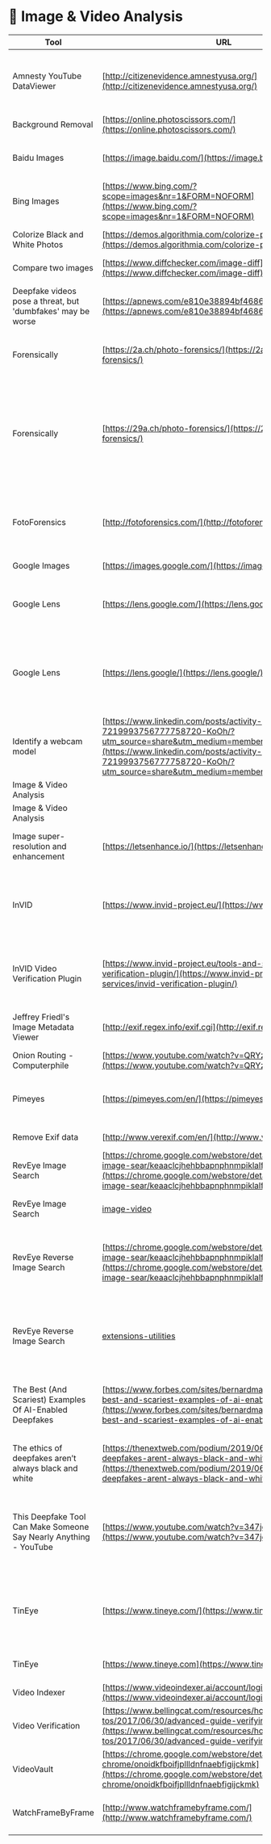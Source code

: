 # 📸 Image & Video Analysis

| Tool | URL | Description |
|------|-----|-------------|
| Amnesty YouTube DataViewer | [http://citizenevidence.amnestyusa.org/](http://citizenevidence.amnestyusa.org/) | Extracts metadata and thumbnails from YouTube videos for verification. |
| Background Removal | [https://online.photoscissors.com/](https://online.photoscissors.com/) | Background Removal |
| Baidu Images | [https://image.baidu.com/](https://image.baidu.com/) | Chinese reverse image search engine. |
| Bing Images | [https://www.bing.com/?scope=images&nr=1&FORM=NOFORM](https://www.bing.com/?scope=images&nr=1&FORM=NOFORM) | Reverse image search from Microsoft. |
| Colorize Black and White Photos | [https://demos.algorithmia.com/colorize-photos](https://demos.algorithmia.com/colorize-photos) | Colorize Black and White Photos |
| Compare two images | [https://www.diffchecker.com/image-diff](https://www.diffchecker.com/image-diff) | Compare two images |
| Deepfake videos pose a threat, but 'dumbfakes' may be worse | [https://apnews.com/e810e38894bf4686ad9d0839b6cef93d](https://apnews.com/e810e38894bf4686ad9d0839b6cef93d) | Deepfake videos pose a threat, but 'dumbfakes' may be worse |
| Forensically | [https://2a.ch/photo-forensics/](https://2a.ch/photo-forensics/) | A set of free tools for digital image forensics. |
| Forensically | [https://29a.ch/photo-forensics/](https://29a.ch/photo-forensics/) | A set of tools for digital image forensics, including error level analysis, metadata extraction, and noise analysis. |
| FotoForensics | [http://fotoforensics.com/](http://fotoforensics.com/) | Provides Error Level Analysis (ELA) to detect image manipulation. |
| Google Images | [https://images.google.com/](https://images.google.com/) | Reverse image search. |
| Google Lens | [https://lens.google.com/](https://lens.google.com/) | Uses AI to identify objects and text in images. |
| Google Lens | [https://lens.google/](https://lens.google/) | An AI-powered tool developed by Google that can identify objects and text in photos and videos. |
| Identify a webcam model | [https://www.linkedin.com/posts/activity-7219993756777758720-KoOh/?utm_source=share&utm_medium=member_ios](https://www.linkedin.com/posts/activity-7219993756777758720-KoOh/?utm_source=share&utm_medium=member_ios) | Identify a webcam model |
| Image & Video Analysis | | 28+ |
| Image & Video Analysis | | Active |
| Image super-resolution and enhancement | [https://letsenhance.io/](https://letsenhance.io/) | Image super-resolution and enhancement |
| InVID | [https://www.invid-project.eu/](https://www.invid-project.eu/) | A browser extension that offers a range of tools for verifying videos and images. |
| InVID Video Verification Plugin | [https://www.invid-project.eu/tools-and-services/invid-verification-plugin/](https://www.invid-project.eu/tools-and-services/invid-verification-plugin/) | A browser extension for analyzing and verifying video content. |
| Jeffrey Friedl's Image Metadata Viewer | [http://exif.regex.info/exif.cgi](http://exif.regex.info/exif.cgi) | In-depth EXIF and metadata viewer. |
| Onion Routing - Computerphile | [https://www.youtube.com/watch?v=QRYzre4bf7I](https://www.youtube.com/watch?v=QRYzre4bf7I) | Video |
| Pimeyes | [https://pimeyes.com/en/](https://pimeyes.com/en/) | A powerful facial recognition search engine. |
| Remove Exif data | [http://www.verexif.com/en/](http://www.verexif.com/en/) | Remove Exif data |
| RevEye Image Search | [https://chrome.google.com/webstore/detail/reveye-reverse-image-sear/keaaclcjhehbbapnphnmpiklalfhelgf?hl=en](https://chrome.google.com/webstore/detail/reveye-reverse-image-sear/keaaclcjhehbbapnphnmpiklalfhelgf?hl=en) | RevEye Image Search |
| RevEye Image Search | [image-video](image-video) | RevEye Image Search... |
| RevEye Reverse Image Search | [https://chrome.google.com/webstore/detail/reveye-reverse-image-sear/keaaclcjhehbbapnphnmpiklalfhelgf?hl=en](https://chrome.google.com/webstore/detail/reveye-reverse-image-sear/keaaclcjhehbbapnphnmpiklalfhelgf?hl=en) | Quickly search an image on multiple reverse image search engines. |
| RevEye Reverse Image Search | [extensions-utilities](extensions-utilities) | Quickly search an image on multiple reverse image search engines.... |
| The Best (And Scariest) Examples Of AI-Enabled Deepfakes | [https://www.forbes.com/sites/bernardmarr/2019/07/22/the-best-and-scariest-examples-of-ai-enabled-deepfakes/](https://www.forbes.com/sites/bernardmarr/2019/07/22/the-best-and-scariest-examples-of-ai-enabled-deepfakes/) | The Best (And Scariest) Examples Of AI-Enabled Deepfakes |
| The ethics of deepfakes aren’t always black and white | [https://thenextweb.com/podium/2019/06/16/the-ethics-of-deepfakes-arent-always-black-and-white/](https://thenextweb.com/podium/2019/06/16/the-ethics-of-deepfakes-arent-always-black-and-white/) | The ethics of deepfakes aren’t always black and white |
| This Deepfake Tool Can Make Someone Say Nearly Anything - YouTube | [https://www.youtube.com/watch?v=347jdBs-mRU](https://www.youtube.com/watch?v=347jdBs-mRU) | This Deepfake Tool Can Make Someone Say Nearly Anything - YouTube |
| TinEye | [https://www.tineye.com/](https://www.tineye.com/) | The original reverse image search, good for finding a source and modifications. |
| TinEye | [https://www.tineye.com](https://www.tineye.com) | A reverse image search engine. |
| Video Indexer | [https://www.videoindexer.ai/account/login](https://www.videoindexer.ai/account/login) | Video Indexer |
| Video Verification | [https://www.bellingcat.com/resources/how-tos/2017/06/30/advanced-guide-verifying-video-content/](https://www.bellingcat.com/resources/how-tos/2017/06/30/advanced-guide-verifying-video-content/) | Video Verification |
| VideoVault | [https://chrome.google.com/webstore/detail/videovault-for-chrome/onoidkfboifjpllldnfnaebfigijckmk](https://chrome.google.com/webstore/detail/videovault-for-chrome/onoidkfboifjpllldnfnaebfigijckmk) | VideoVault |
| WatchFrameByFrame | [http://www.watchframebyframe.com/](http://www.watchframebyframe.com/) | Analyze YouTube videos frame by frame. |
